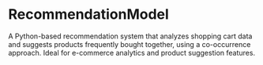 # RecommendationModel
A Python-based recommendation system that analyzes shopping cart data and suggests products frequently bought together, using a co-occurrence approach. Ideal for e-commerce analytics and product suggestion features.
